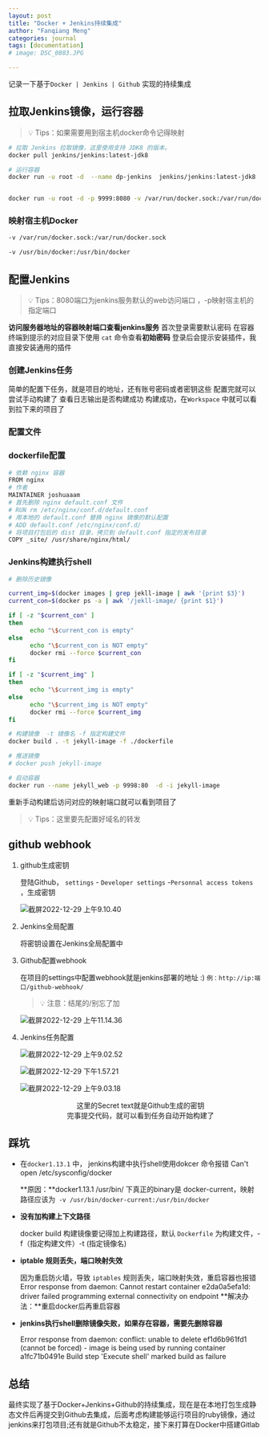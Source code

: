 ```yaml
---
layout: post
title: "Docker + Jenkins持续集成"
author: "Fanqiang Meng"
categories: journal
tags: [documentation]
# image: DSC_0803.JPG

---
```


记录一下基于`Docker | Jenkins | Github` 实现的持续集成
## 拉取Jenkins镜像，运行容器
> 💡 Tips：如果需要用到宿主机docker命令记得映射

```bash
# 拉取 Jenkins 拉取镜像，这里使用支持 JDK8 的版本。
docker pull jenkins/jenkins:latest-jdk8

# 运行容器
docker run -u root -d  --name dp-jenkins  jenkins/jenkins:latest-jdk8


docker run -u root -d -p 9999:8080 -v /var/run/docker.sock:/var/run/docker.sock  -v /usr/bin/docker:/usr/bin/docker --name docker-jenkins jenkins/jenkins:latest-jdk8
```
### 映射宿主机Docker
```bash
-v /var/run/docker.sock:/var/run/docker.sock 

-v /usr/bin/docker:/usr/bin/docker
```
## 配置Jenkins
> 💡 Tips：8080端口为jenkins服务默认的web访问端口 ，-p映射宿主机的指定端口

**访问服务器地址的容器映射端口查看jenkins服务**
首次登录需要默认密码
在容器终端到提示的对应目录下使用 `cat` 命令查看**初始密码**
登录后会提示安装插件，我直接安装通用的插件
### 创建Jenkins任务
简单的配置下任务，就是项目的地址，还有账号密码或者密钥这些
配置完就可以尝试手动构建了
查看日志输出是否构建成功
构建成功，在`Workspace` 中就可以看到拉下来的项目了
### 配置文件
### dockerfile配置
```bash
# 依赖 nginx 容器
FROM nginx
# 作者
MAINTAINER joshuaaam
# 首先删除 nginx default.conf 文件
# RUN rm /etc/nginx/conf.d/default.conf
# 用本地的 default.conf 替换 nginx 镜像的默认配置
# ADD default.conf /etc/nginx/conf.d/
# 将项目打包后的 dist 目录，拷贝到 default.conf 指定的发布目录 
COPY _site/ /usr/share/nginx/html/
```
### Jenkins构建执行shell

```bash
# 删除历史镜像

current_img=$(docker images | grep jekll-image | awk '{print $3}')
current_con=$(docker ps -a | awk '/jekll-image/ {print $1}')

if [ -z "$current_con" ]
then
      echo "\$current_con is empty"
else
      echo "\$current_con is NOT empty"
      docker rmi --force $current_con
fi

if [ -z "$current_img" ]
then
      echo "\$current_img is empty"
else
      echo "\$current_img is NOT empty"
      docker rmi --force $current_img
fi

# 构建镜像  -t 镜像名 -f 指定构建文件  
docker build . -t jekyll-image -f ./dockerfile

# 推送镜像
# docker push jekyll-image

# 启动容器
docker run --name jekyll_web -p 9998:80  -d -i jekyll-image
```

重新手动构建后访问对应的映射端口就可以看到项目了
> 💡 Tips：这里要先配置好域名的转发


## github webhook

1. github生成密钥

   登陆Github， `settings` - `Developer settings` -`Personnal access tokens` ，生成密钥

   ![截屏2022-12-29 上午9.10.40](https://joshuaaam.oss-cn-guangzhou.aliyuncs.com/img/%E6%88%AA%E5%B1%8F2022-12-29%20%E4%B8%8A%E5%8D%889.10.40.png)

2. Jenkins全局配置

   将密钥设置在Jenkins全局配置中

3. Github配置webhook

   在项目的settings中配置webhook就是jenkins部署的地址 :) `例：http://ip:端口/github-webhook/`

   > 💡 注意：结尾的/别忘了加

   ![截屏2022-12-29 上午11.14.36](https://joshuaaam.oss-cn-guangzhou.aliyuncs.com/img/%E6%88%AA%E5%B1%8F2022-12-29%20%E4%B8%8A%E5%8D%8811.14.36.png)

4. Jenkins任务配置

   ![截屏2022-12-29 上午9.02.52](https://joshuaaam.oss-cn-guangzhou.aliyuncs.com/img/%E6%88%AA%E5%B1%8F2022-12-29%20%E4%B8%8A%E5%8D%889.02.52.png)

   ![截屏2022-12-29 下午1.57.21](https://joshuaaam.oss-cn-guangzhou.aliyuncs.com/img/%E6%88%AA%E5%B1%8F2022-12-29%20%E4%B8%8B%E5%8D%881.57.21.png)

   ![截屏2022-12-29 上午9.03.18](https://joshuaaam.oss-cn-guangzhou.aliyuncs.com/img/%E6%88%AA%E5%B1%8F2022-12-29%20%E4%B8%8A%E5%8D%889.03.18.png)

   <center>这里的Secret text就是Github生成的密钥</center>

   <center>完事提交代码，就可以看到任务自动开始构建了</center>

   

## 踩坑

- 在`docker1.13.1` 中， jenkins构建中执行shell使用dokcer 命令报错 Can't open /etc/sysconfig/docker

  **原因：**docker1.13.1  /usr/bin/ 下真正的binary是 docker-current，映射路径应该为` -v /usr/bin/docker-current:/usr/bin/docker` 

- **没有加构建上下文路径**

   docker build 构建镜像要记得加上构建路径，默认 `Dockerfile` 为构建文件，-f（指定构建文件）-t (指定镜像名)

- **iptable 规则丢失，端口映射失效**

  因为重启防火墙，导致 `iptables`  规则丢失，端口映射失效，重启容器也报错
  Error response from daemon: Cannot restart container e2da0a5efa1d: driver failed programming external connectivity on endpoint
  **解决办法：**重启docker后再重启容器

- **jenkins执行shell删除镜像失败，如果存在容器，需要先删除容器**

  Error response from daemon: conflict: unable to delete ef1d6b961fd1 (cannot be forced) - image is being used by running container a1fc71b0491e Build step 'Execute shell' marked build as failure


## 总结
​	最终实现了基于Docker+Jenkins+Github的持续集成，现在是在本地打包生成静态文件后再提交到Github去集成，后面考虑构建能够运行项目的ruby镜像，通过jenkins来打包项目;还有就是Github不太稳定，接下来打算在Docker中搭建Gitlab















